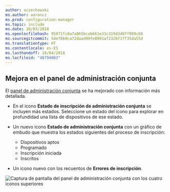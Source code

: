 ```yaml
---
author: aczechowski
ms.author: aaroncz
ms.prod: configuration-manager
ms.topic: include
ms.date: 10/03/2018
ms.openlocfilehash: 95871fc8a7a865bcab661e33c319d3d8ff989c60
ms.sourcegitcommit: 5def8b0ca72daad99fe8901af232bf17f35da55d
ms.translationtype: HT
ms.contentlocale: es-ES
ms.lasthandoff: 10/04/2018
ms.locfileid: "48794003"
---
```

## <a name="bkmk_comgmt-report"></a> Mejora en el panel de administración conjunta
<!--1358980-->

El [panel de administración conjunta](/sccm/core/clients/manage/co-management-dashboard) se ha mejorado con información más detallada.  

- En el icono **Estado de inscripción de administración conjunta** se incluyen más estados. Seleccione un estado del icono para explorar en profundidad una lista de dispositivos de ese estado.  

- Un nuevo icono **Estado de administración conjunta** con un gráfico de embudo que muestra los estados siguientes del proceso de inscripción:  
    - Dispositivos aptos  
    - Programado  
    - Inscripción iniciada  
    - Inscritos  

- Un icono nuevo con los recuentos de **Errores de inscripción**. 

![Captura de pantalla del panel de administración conjunta con los cuatro iconos superiores](../../media/1358980-comgmt-dashboard.png)


